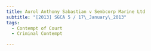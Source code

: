 ```yaml
---
title: Aurol Anthony Sabastian v Sembcorp Marine Ltd
subtitle: "[2013] SGCA 5 / 17\_January\_2013"
tags:
  - Contempt of Court
  - Criminal Contempt

---
```


